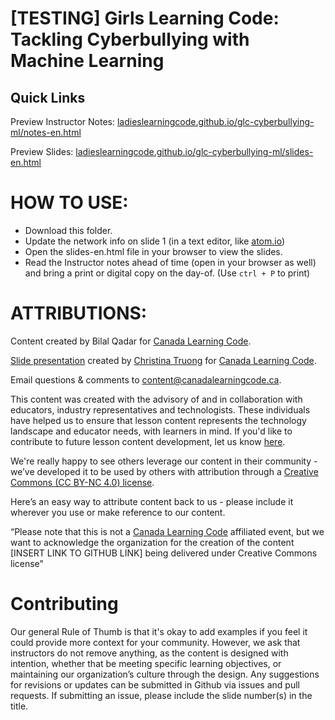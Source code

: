 
# [TESTING] Girls Learning Code: Tackling Cyberbullying with Machine Learning

## Quick Links

Preview Instructor Notes: <a href="https://ladieslearningcode.github.io/glc-cyberbullying-ml/notes-en.html">ladieslearningcode.github.io/glc-cyberbullying-ml/notes-en.html</a>

Preview Slides: <a href="https://ladieslearningcode.github.io/glc-cyberbullying-ml/slides-en.html">ladieslearningcode.github.io/glc-cyberbullying-ml/slides-en.html</a>

# HOW TO USE:

* Download this folder.
* Update the network info on slide 1 (in a text editor, like <a href="https://atom.io/">atom.io</a>)
* Open the slides-en.html file in your browser to view the slides.
* Read the Instructor notes ahead of time (open in your browser as well) and bring a print or digital copy on the day-of. (Use `ctrl + P` to print)


# ATTRIBUTIONS:

Content created by Bilal Qadar for [Canada Learning Code](http://canadalearningcode.ca/).

[Slide presentation](https://github.com/ladieslearningcode/llc-slidedeck-template) created by [Christina Truong](http://christinatruong.com/) for [Canada Learning Code](http://canadalearningcode.ca/).

Email questions & comments to [content@canadalearningcode.ca](mailto:content@canadalearningcode.ca).

This content was created with the advisory of and in collaboration with educators, industry representatives and technologists. These individuals have helped us to ensure that lesson content represents the technology landscape and educator needs, with learners in mind. If you'd like to contribute to future lesson content development, let us know [here](https://docs.google.com/forms/d/e/1FAIpQLSfJ8NSMKVAmzpdn3EAymxCbDDz3XZPxyDdmtQ87GECuvXzzDQ/viewform).

We're really happy to see others leverage our content in their community - we’ve developed it to be used by others with attribution through a [Creative Commons (CC BY-NC 4.0) license](https://creativecommons.org/licenses/by-nc/4.0/).

Here’s an easy way to attribute content back to us - please include it wherever you use or make reference to our content.

“Please note that this is not a [Canada Learning Code](http://canadalearningcode.ca/) affiliated event, but we want to acknowledge the organization for the creation of the content [INSERT LINK TO GITHUB LINK] being delivered under Creative Commons license"

# Contributing

Our general Rule of Thumb is that it's okay to add examples if you feel it could provide more context for your community. However, we ask that instructors do not remove anything, as the content is designed with intention, whether that be meeting specific learning objectives, or maintaining our organization’s culture through the design.  Any suggestions for revisions or updates can be submitted in Github via issues and pull requests. If submitting an issue, please include the slide number(s) in the title.

<!--
## Français :

# Title

## LIENS RAPIDES :

Aperçu des notes de la formatrice : <a href="https://ladieslearningcode.github.io/glc-cyberbullying-ml/notes-fr.html">ladieslearningcode.github.io/glc-cyberbullying-ml/notes-fr.html</a>

Aperçu des diapositives : <a href="https://ladieslearningcode.github.io/glc-cyberbullying-ml/slides-fr.html">ladieslearningcode.github.io/glc-cyberbullying-ml/slides-fr.html</a>

# CONSIGNES :

* Téléchargez ce dossier.
* Mettez à jour les informations sur le réseau Wi-Fi dans la diapositive n° 1 (dans un éditeur de texte comme <a href="https://atom.io/">atom.io</a>).
* Ouvrez le fichier slides-fr.html dans un navigateur pour afficher les diapositives.
* Lisez les notes de la formatrice avant l'événement (ouvrez-les dans un navigateur) et ayez un exemplaire imprimé ou numérique à portée de main durant la journée. (utilisez le raccourci clavier `ctrl + P` pour imprimer les notes).

# Sources

Le  contenu a été créé par Bilal Qadar pour [Canada en programmation](http://canadalearningcode.ca/).

[Diapositives](https://github.com/ladieslearningcode/llc-slidedeck-template) créées par [Christina Truong](http://christinatruong.com/) pour [Canada en programmation](http://canadalearningcode.ca/fr).

Envoyez vos questions et vos commentaires par courriel à [content@canadalearningcode.ca](mailto:content@canadalearningcode.ca).

Ce contenu a été créé en collaboration avec des éducatrices et éducateurs,
des représentants du secteur des technologies ainsi qu’avec des
technologues. Ces personnes nous ont guidés dans la création du contenu
afin que celui-ci reflète la réalité du secteur, réponde aux besoins des
éducatrices et éducateurs et corresponde aux préférences des apprenants et
des apprenantes. Si vous souhaitez contribuer à l’élaboration de notre
contenu à venir, faites-nous part de votre intérêt [ici](https://goo.gl/forms/o88gl9GQ1EMNhPfF3).

Nous sommes ravis d'offrir notre contenu au public pour permettre à tous
de l'utiliser au sein de leur communauté. C'est pourquoi nous l'avons conçu spécialement pour une utilisation avec attribution sous la licence [Creative Commons (CC BY-NC 4.0)](https://creativecommons.org/licenses/by-nc/4.0/deed.fr).

Nous vous invitons à ajouter le passage suivant à l'endroit où vous utilisez ou
mentionnez notre contenu afin de l'attribuer à notre organisme en toute
Simplicité.

« Bien que cet événement ne soit pas associé à [Canada en programmation](http://canadalearningcode.ca/fr), nous reconnaissons que l'organisme a créé le contenu [LIEN VERS GITHUB] que nous utilisons dans ce cours sous la licence Creative Commons. »

# Contribution

En général, nous n'avons aucun problème à ce que vous ajoutiez des
exemples significatifs pour les apprenantes et les apprenants. Toutefois,
nous vous demandons de ne pas enlever d'éléments, car ceux-ci ont tous
leur raison d'être. Par exemple, le contenu a été conçu pour atteindre des
objectifs d'apprentissage précis et la conception reflète la culture de notre
organisme. Si vous souhaitez proposer des modifications, soumettez-les sur
Github dans « Issues » ou faites une nouvelle « pull request ». N'oubliez pas
d'inclure le numéro des diapositives dans le titre de votre soumission.
-->
